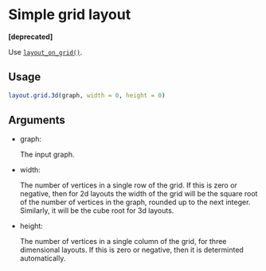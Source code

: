 # Simple grid layout

**\[deprecated\]**

Use
[`layout_on_grid()`](https://r.igraph.org/reference/layout_on_grid.md).

## Usage

``` r
layout.grid.3d(graph, width = 0, height = 0)
```

## Arguments

- graph:

  The input graph.

- width:

  The number of vertices in a single row of the grid. If this is zero or
  negative, then for 2d layouts the width of the grid will be the square
  root of the number of vertices in the graph, rounded up to the next
  integer. Similarly, it will be the cube root for 3d layouts.

- height:

  The number of vertices in a single column of the grid, for three
  dimensional layouts. If this is zero or negative, then it is
  determinted automatically.
